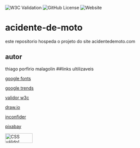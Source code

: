 ![W3C Validation](https://img.shields.io/w3c-validation/html?targetUrl=https%3A%2F%2Fthzz05.github.io%2Fmoto-ciente%2F)
![GitHub License](https://img.shields.io/github/license/thzz05/prevencoes-de-acidente)
![Website](https://img.shields.io/website?url=https%3A%2F%2Fthzz05.github.io%2Fprevencoes-de-acidente%2F)



# acidente-de-moto
este repositorio hospeda o projeto do site acidentedemoto.com
## autor
thiago porfirio malagolin
##links ultilizaveis

[google fonts](https://fonts.google.com/)

[google trends](https://trends.google.com.br/trends/)

[validor w3c](https://validator.w3.org/)

[draw.io](https://app.diagrams.net/)

[inconfider](https://www.iconfinder.com/)

[pixabay](https://pixabay.com/pt/)

<p>
<a href="http://jigsaw.w3.org/css-validator/check/referer">
    <img style="border:0;width:88px;height:31px"
        src="http://jigsaw.w3.org/css-validator/images/vcss-blue"
        alt="CSS válido!" />
    </a>
</p>
